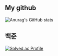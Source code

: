 ## My github
![Anurag's GitHub stats](https://github-readme-stats.vercel.app/api?username=kimjuho1559&show_icons=true&theme=radical)
## 백준
[![Solved.ac Profile](http://mazassumnida.wtf/api/v2/generate_badge?boj=juho1559)](https://solved.ac/juho1559/)
